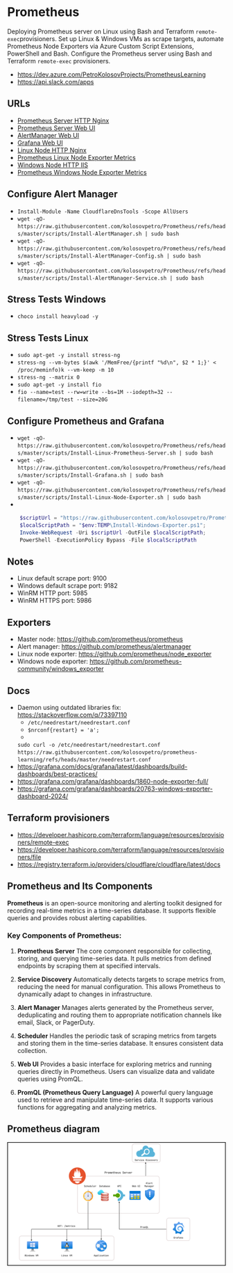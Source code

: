 # Prometheus

Deploying Prometheus server on Linux using Bash and Terraform `remote-exec`provisioners.
Set up Linux & Windows VMs as scrape targets, automate Prometheus Node Exporters via Azure Custom Script Extensions,
PowerShell and Bash.
Configure the Prometheus server using Bash and Terraform `remote-exec` provisioners.

- https://dev.azure.com/PetroKolosovProjects/PrometheusLearning
- https://api.slack.com/apps

## URLs

- [Prometheus Server HTTP Nginx](http://prometheus-master.razumovsky.me)
- [Prometheus Server Web UI](http://prometheus-master.razumovsky.me:9090)
- [AlertManager Web UI](http://prometheus-master.razumovsky.me:9093)
- [Grafana Web UI](http://prometheus-master.razumovsky.me:3000/login)
- [Linux Node HTTP Nginx](http://linux-target.razumovsky.me)
- [Prometheus Linux Node Exporter Metrics](http://linux-target.razumovsky.me:9100/metrics)
- [Windows Node HTTP IIS](http://windows-target.razumovsky.me)
- [Prometheus Windows Node Exporter Metrics](http://windows-target.razumovsky.me:9182/metrics)

## Configure Alert Manager

- `Install-Module -Name CloudflareDnsTools -Scope AllUsers`
- `wget -qO- https://raw.githubusercontent.com/kolosovpetro/Prometheus/refs/heads/master/scripts/Install-AlertManager.sh | sudo bash`
- `wget -qO- https://raw.githubusercontent.com/kolosovpetro/Prometheus/refs/heads/master/scripts/Install-AlertManager-Config.sh | sudo bash`
- `wget -qO- https://raw.githubusercontent.com/kolosovpetro/Prometheus/refs/heads/master/scripts/Install-AlertManager-Service.sh | sudo bash`

## Stress Tests Windows

- `choco install heavyload -y`

## Stress Tests Linux

- `sudo apt-get -y install stress-ng`
- `stress-ng --vm-bytes $(awk '/MemFree/{printf "%d\n", $2 * 1;}' < /proc/meminfo)k --vm-keep -m 10`
- `stress-ng --matrix 0`
- `sudo apt-get -y install fio`
- `fio --name=test --rw=write --bs=1M --iodepth=32 --filename=/tmp/test --size=20G`

## Configure Prometheus and Grafana

- `wget -qO- https://raw.githubusercontent.com/kolosovpetro/Prometheus/refs/heads/master/scripts/Install-Linux-Prometheus-Server.sh | sudo bash`
- `wget -qO- https://raw.githubusercontent.com/kolosovpetro/Prometheus/refs/heads/master/scripts/Install-Grafana.sh | sudo bash`
- `wget -qO- https://raw.githubusercontent.com/kolosovpetro/Prometheus/refs/heads/master/scripts/Install-Linux-Node-Exporter.sh | sudo bash`
-

```powershell
    $scriptUrl = "https://raw.githubusercontent.com/kolosovpetro/Prometheus/refs/heads/master/scripts/Install-Windows-Exporter.ps1";
    $localScriptPath = "$env:TEMP\Install-Windows-Exporter.ps1";
    Invoke-WebRequest -Uri $scriptUrl -OutFile $localScriptPath;
    PowerShell -ExecutionPolicy Bypass -File $localScriptPath
```

## Notes

- Linux default scrape port: 9100
- Windows default scrape port: 9182
- WinRM HTTP port: 5985
- WinRM HTTPS port: 5986

## Exporters

- Master node: https://github.com/prometheus/prometheus
- Alert manager: https://github.com/prometheus/alertmanager
- Linux node exporter: https://github.com/prometheus/node_exporter
- Windows node exporter: https://github.com/prometheus-community/windows_exporter

## Docs

- Daemon using outdated libraries fix: https://stackoverflow.com/q/73397110
  - `/etc/needrestart/needrestart.conf`
  - `$nrconf{restart} = 'a';`
  -
  `sudo curl -o /etc/needrestart/needrestart.conf https://raw.githubusercontent.com/kolosovpetro/prometheus-learning/refs/heads/master/needrestart.conf`
- https://grafana.com/docs/grafana/latest/dashboards/build-dashboards/best-practices/
- https://grafana.com/grafana/dashboards/1860-node-exporter-full/
- https://grafana.com/grafana/dashboards/20763-windows-exporter-dashboard-2024/

## Terraform provisioners

- https://developer.hashicorp.com/terraform/language/resources/provisioners/remote-exec
- https://developer.hashicorp.com/terraform/language/resources/provisioners/file
- https://registry.terraform.io/providers/cloudflare/cloudflare/latest/docs

## Prometheus and Its Components

**Prometheus** is an open-source monitoring and alerting toolkit designed for recording real-time metrics in a
time-series database. It supports flexible queries and provides robust alerting capabilities.

### Key Components of Prometheus:

1. **Prometheus Server**
   The core component responsible for collecting, storing, and querying time-series data. It pulls metrics from defined
   endpoints by scraping them at specified intervals.

2. **Service Discovery**
   Automatically detects targets to scrape metrics from, reducing the need for manual configuration. This allows
   Prometheus to dynamically adapt to changes in infrastructure.

3. **Alert Manager**
   Manages alerts generated by the Prometheus server, deduplicating and routing them to appropriate notification
   channels like email, Slack, or PagerDuty.

4. **Scheduler**
   Handles the periodic task of scraping metrics from targets and storing them in the time-series database. It ensures
   consistent data collection.

5. **Web UI**
   Provides a basic interface for exploring metrics and running queries directly in Prometheus. Users can visualize data
   and validate queries using PromQL.

6. **PromQL (Prometheus Query Language)**
   A powerful query language used to retrieve and manipulate time-series data. It supports various functions for
   aggregating and analyzing metrics.

## Prometheus diagram

![Prometheus Architecture Diagram](./Prometheus_concept_diagram.png)

